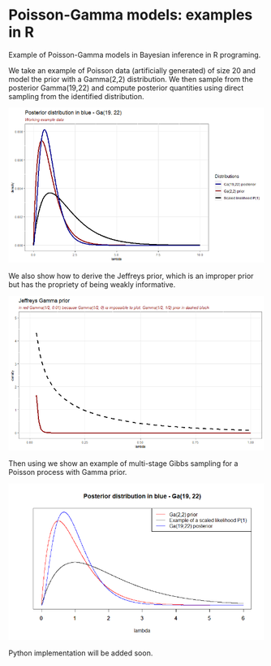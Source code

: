 # Poisson-Gamma models: examples in R
Example of Poisson-Gamma models in Bayesian inference in R programing.

We take an example of Poisson data (artificially generated) of size 20 and model the prior with a Gamma(2,2) distribution. We then sample from the posterior
Gamma(19,22) and compute posterior quantities using direct sampling from the identified distribution. 

![posterior](/assets/posterior.png)

We also show how to derive the Jeffreys prior, which is an improper prior but has the propriety of being weakly informative.

![jeffreys](/assets/jeffreys.png)

Then using we show an example of multi-stage Gibbs sampling for a Poisson process with Gamma prior.

![plotR2](/assets/plotR2.png)

Python implementation will be added soon.
